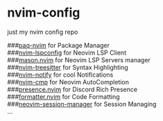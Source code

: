 # nvim-config

just my nvim config repo

###[paq-nvim](https://github.com/savq/paq-nvim) for Package Manager\
###[nvim-lspconfig](https://github.com/neovim/nvim-lspconfig) for Neovim LSP Client\
###[mason.nvim](https://github.com/williamboman/mason.nvim) for Neovim LSP Servers manager\
###[nvim-treesitter](https://github.com/nvim-treesitter/nvim-treesitter) for Syntax Highlighting\
###[nvim-notify](https://github.com/rcarriga/nvim-notify) for cool Notifications\
###[nvim-cmp](https://github.com/hrsh7th/nvim-cmp) for Neovim AutoCompletion\
###[presence.nvim](https://github.com/andweeb/presence.nvim) for Discord Rich Presence\
###[formatter.nvim](https://github.com/mhartington/formatter.nvim) for Code Formatting\
###[neovim-session-manager](https://github.com/Shatur/neovim-session-manager) for Session Managing\
...
